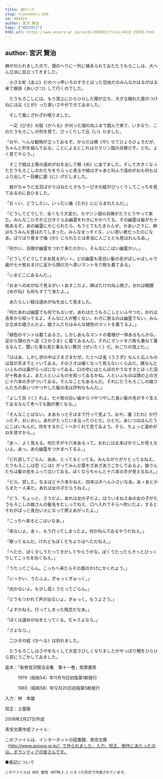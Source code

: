 ```yaml
---
title: 畑のへり
slug: tiannoheri-836
id: 004419
author: 宮沢 賢治
tags: ["NDCK913"]
html_url: https://www.aozora.gr.jp/cards/000081/files/4419_29935.html
---
```


## author: 宮沢 賢治

麻が刈られましたので、畑のへりに一列に植ゑられてゐたたうもろこしは、大へん立派に目立ってきました。

　小さな虻《あぶ》だのべっ甲いろのすきとほった羽虫だのみんなかはるがはる来て挨拶《あいさつ》して行くのでした。

　たうもろこしには、もう頂上にひらひらした穂が立ち、大きな縮れた葉のつけねには尖《とが》った青いさやができてゐました。

　そして風にざわざわ鳴りました。

　一疋《ぴき》の蛙《かへる》が刈った畑の向ふまで跳んで来て、いきなり、このたうもろこしの列を見て、びっくりして云《い》ひました。

「おや、へんな動物が立ってゐるぞ。からだは瘠《や》せてひょろひょろだが、ちゃんと列を組んでゐる。ことによるとこれはカマジン国の兵隊だぞ。どれ、よく見てやらう。」

　そこで蛙は上等の遠めがねを出して眼《め》にあてました。そして大きくなったたうもろこしのかたちをちらっと見るや蛙はぎゃあと叫んで遠めがねも何もはふり出して一目散に遁《に》げだしました。

　蛙がちゃうど五百ばかりはねたときもう一ぴきの蛙がびっくりしてこっちを見てゐるのに会ひました。

「おゝい、どうしたい。いったい誰《たれ》ににらまれたんだ。」

「どうしてどうして、全くもう大変だ。カマジン国の兵隊がたうとうやって来た。みんな二ひきか三びきぐらゐ幽霊をわきにかかへてる。その幽霊は歯が七十枚あるぞ。あの幽霊にかじられたら、もうとてもたまらんぜ。かあいさうに、麻はもうみんな食はれてしまった。みんなまっすぐな、いい若い者だったのになあ。ばりばり骨まで噛《か》じられたとは本当に人ごととも思はれんなあ。」

「何かい、兵隊が幽霊をつれて来たのかい、そんなにこはい幽霊かい。」

「どうしてどうしてまあ見るがいゝ。どの幽霊も青白い髪の毛がばしゃばしゃで歯が七十枚おまけに足から頭の方へ青いマントを六枚も着てゐる」

「いまどこにゐるんだ。」

「おまへのめがねで見るがいゝあすこだよ。麻ばたけの向ふ側さ。おれは眼鏡《めがね》も何もすてて来たよ。」

　あたらしい蛙は遠めがねを出して見ました。

「何だあれは幽霊でも何でもないぜ。あれはたうもろこしといふやつだ。おれは去年から知ってるよ。そんなに人が悪くない。わきに居るのは幽霊でない。みんな立派な娘さんだよ。娘さんたちはみんな緑色のマントを着てるよ。」

「緑色のマントは着てゐるさ。しかしあんなマントの着様が一体あるもんかな。足から頭の方へ逆《さかさま》に着てゐるんだ。それにマントを六枚も重ねて着るなんて、聞いた事も見た事もない贅沢《ぜいたく》だ。おごりの頂上だ。」

「ははあ、しかし世の中はさまざまだぜ。たとへば兎《うさぎ》なんと云ふものは耳が天までとゞいてゐる。そのさきは細くなって見えないくらゐだ。豚なんといふものは鼻がらっぱになってゐる。口の中にはとんぼのやうなすきとほった羽が十枚あるよ。また人といふものを知ってゐるかね。人といふものは頭の上の方に十六本の手がついてゐる。そんなこともあるんだ。それにたうもろこしの娘さんたちの長いつやつやした髪の毛は評判なもんだ。」

「よして呉《く》れよ。七十枚の白い歯からつやつやした長い髪の毛がすぐ生えてゐるなんて考へても胸が悪くなる。」

「そんなことはない。まあもっとそばまで行って見よう。おや。誰《たれ》か行ったぞ。おいおい。あれがたったいま云ったひとだ。ひとだ。あいつはほんたうにこはいもんだ。何をするかこゝへかくれて見てゐよう。そら、ちょっと遠めがねを貸すから。」

「あゝ、よく見える。何だ手が十六本あるって。おれには五本ばかりしか見えないよ。あっ。あの幽霊をつかまへてるよ。」

「どれ貸してごらん、ああ、とってるとってる。みんながりがりとってるねえ。たうもろこしは恐《こは》がってみんな葉をざあざあうごかしてゐるよ。娘さんたちは髪の毛をふって泣いてゐる。ぼくならちゃんと十六本の手が見えるねえ。」

「どら、貸した。なるほど十六本かねえ、四本は大へん小さいなあ。あゝあとからまた一人来た。あれは女の子だらうねえ。」

「どう、ちょっと、さうだよ。あれは女の子だよ。ほういまねえあの女の子がたうもろこしの娘さんの髪毛をむしってねえ、口へ入れてそらへ吹いたよ。するとそれがぱっと青白い火になって燃えあがったよ。」

「こっちへ来るとこはいなあ、」

「来ないよ。あゝ、もう行ってしまったよ。何か叫んでゐるやうだねえ。」

「歌ってるんだ。けれどもぼくたちよりはへただねえ。」

「へただ、ぼく少しうたってきかしてやらうかな。ぼくうたったらきっとびっくりしてこっちを向くねえ。」

「うたってごらん。こっちへ来たらその葉のかげにかくれよう。」

「いゝかい、うたふよ。ぎゅっくぎゅっく。」

「向かないよ。も少し高くうたってごらん。」

「どうもつかれて声が出ないよ。ぎゅっく。もうよさう。」

「よすかねえ。行ってしまった残念だなあ。」

「ぽくは遠めがねをとってくる。ぢゃさよなら。」

「さよなら。」

　二ひきの蛙《かへる》は別れました。

　たうもろこしはさやをなくして大変さびしくなりましたがやっぱり穂をひらひら空にうごかしてゐました。













底本：「新修宮沢賢治全集　第十一巻」筑摩書房


　　　1979（昭和54）年11月15日初版第1刷発行

　　　1983（昭和58）年12月20日初版第5刷発行

入力：林　幸雄

校正：土屋隆

2008年2月27日作成

青空文庫作成ファイル：

このファイルは、インターネットの図書館、青空文庫（http://www.aozora.gr.jp/）で作られました。入力、校正、制作にあたったのは、ボランティアの皆さんです。











●表記について


	このファイルは W3C 勧告 XHTML1.1 にそった形式で作成されています。
